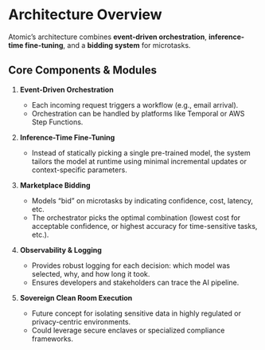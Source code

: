 # Architecture Overview

Atomic’s architecture combines **event-driven orchestration**, **inference-time fine-tuning**, and 
a **bidding system** for microtasks.

## Core Components & Modules

1. **Event-Driven Orchestration**  
   - Each incoming request triggers a workflow (e.g., email arrival).
   - Orchestration can be handled by platforms like Temporal or AWS Step Functions.

2. **Inference-Time Fine-Tuning**  
   - Instead of statically picking a single pre-trained model, the system tailors the model 
     at runtime using minimal incremental updates or context-specific parameters.

3. **Marketplace Bidding**  
   - Models “bid” on microtasks by indicating confidence, cost, latency, etc.
   - The orchestrator picks the optimal combination (lowest cost for acceptable confidence, or 
     highest accuracy for time-sensitive tasks, etc.).

4. **Observability & Logging**  
   - Provides robust logging for each decision: which model was selected, why, and how long it took.
   - Ensures developers and stakeholders can trace the AI pipeline.

5. **Sovereign Clean Room Execution**  
   - Future concept for isolating sensitive data in highly regulated or privacy-centric environments.
   - Could leverage secure enclaves or specialized compliance frameworks.

